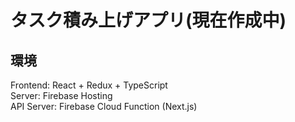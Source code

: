 # タスク積み上げアプリ(現在作成中)

## 環境

Frontend: React + Redux + TypeScript  
Server: Firebase Hosting  
API Server: Firebase Cloud Function (Next.js)
